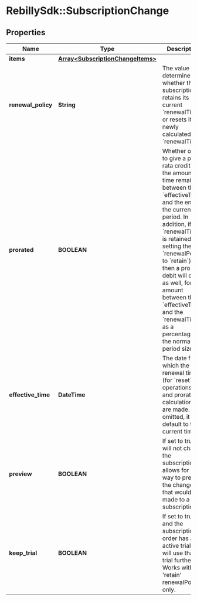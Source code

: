 # RebillySdk::SubscriptionChange

## Properties
Name | Type | Description | Notes
------------ | ------------- | ------------- | -------------
**items** | [**Array&lt;SubscriptionChangeItems&gt;**](SubscriptionChangeItems.md) |  | 
**renewal_policy** | **String** | The value determines whether the subscription retains its current &#x60;renewalTime&#x60; or resets it to a newly calculated &#x60;renewalTime&#x60;. | 
**prorated** | **BOOLEAN** | Whether or not to give a pro rata credit for the amount of time remaining between the &#x60;effectiveTime&#x60; and the end of the current period. In addition, if the &#x60;renewalTime&#x60; is retained (by setting the &#x60;renewalPolicy&#x60; to &#x60;retain&#x60;), then a pro rata debit will occur as well, for the amount between the &#x60;effectiveTime&#x60; and the &#x60;renewalTime&#x60; as a percentage of the normal period size.  | 
**effective_time** | **DateTime** | The date from which the renewal time (for &#x60;reset&#x60; operations) and proration calculations are made.  If omitted, it will default to the current time. | [optional] 
**preview** | **BOOLEAN** | If set to true, it will not change the subscription.  It allows for a way to preview the changes that would be made to a subscription. | [optional] [default to false]
**keep_trial** | **BOOLEAN** | If set to true and the subscription order has an active trial, it will use that trial further. Works with &#x27;retain&#x27; renewalPolicy only. | [optional] [default to false]

